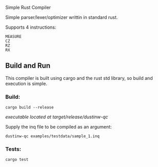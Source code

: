 Simple Rust Compiler

Simple parser/lexer/optimizer writtin in standard rust.

Supports 4 instructions:
```
MEASURE
CZ
RZ
RX
```

## Build and Run

This compiler is built using cargo and the rust std library, so build and execution is simple.

### Build:
```
cargo build --release
```
_executable located at target/release/dustinw-qc_

Supply the inq file to be compiled as an argument:
```
dustinw-qc examples/testdata/sample_1.inq
```

### Tests:
```
cargo test
```
